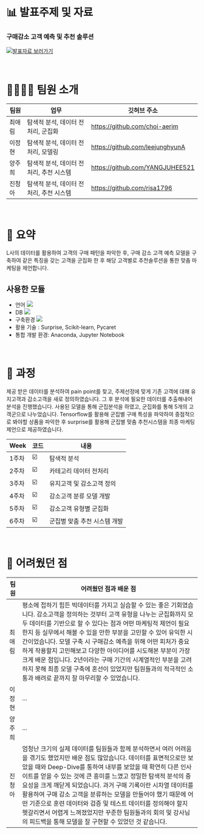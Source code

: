 # 📊 발표주제 및 자료
### 구매감소 고객 예측 및 추천 솔루션
[![발표자료 보러가기](https://user-images.githubusercontent.com/108326629/210029729-f3f9c7db-737b-4d11-b542-7294d28031e3.png "발표자료 보러가기")](https://github.com/leejunghyunA/second_projects/blob/761a779880515ff73c8a8cdf052d43f47b12c0b9/%E1%84%80%E1%85%AE%E1%84%86%E1%85%A2%E1%84%80%E1%85%A1%E1%86%B7%E1%84%89%E1%85%A9%20%E1%84%80%E1%85%A9%E1%84%80%E1%85%A2%E1%86%A8%20%E1%84%8B%E1%85%A8%E1%84%8E%E1%85%B3%E1%86%A8%20%E1%84%86%E1%85%B5%E1%86%BE%20%E1%84%8E%E1%85%AE%E1%84%8E%E1%85%A5%E1%86%AB%20%E1%84%89%E1%85%A9%E1%86%AF%E1%84%85%E1%85%AE%E1%84%89%E1%85%A7%E1%86%AB.pptx)<br/>

<br/>

# 👩‍👩‍👧‍👧 팀원 소개

| 팀원 | 업무 | 깃허브 주소 |
| ------ | -- | ----------- |
| 최애림 | 탐색적 분석, 데이터 전처리, 군집화 | https://github.com/choi-aerim |
| 이정현 | 탐색적 분석, 데이터 전처리, 모델링 | https://github.com/leejunghyunA |
| 양주희 | 탐색적 분석, 데이터 전처리, 추천 시스템 | https://github.com/YANGJUHEE521 |
| 진청아 | 탐색적 분석, 데이터 전처리, 추천 시스템 | https://github.com/risa1796 |

<br/>

# 🌱 요약
L사의 데이터를 활용하여 고객의 구매 패턴을 파악한 후, 구매 감소 고객 예측 모델을 구축하여 같은 특징을 갖는 고객을 군집화 한 후 해당 고객별로 추천솔루션을 통한 맞춤 마케팅을 제언합니다. 

## 사용한 모듈
- 언어 <img src="https://img.shields.io/badge/python-3776AB?style=flat-square&logo=python&logoColor=white"/>
- DB <img src="https://img.shields.io/badge/oracle-F80000?style=flat-square&logo=oracle&logoColor=white"/> 
- 구축환경 <img src="https://img.shields.io/badge/github-181717?style=flat-square&logo=github&logoColor=white"/> 
- 활용 기술 : Surprise, Scikit-learn, Pycaret
- 통합 개발 환경: Anaconda, Jupyter Notebook

<br/>

# 📣 과정
제공 받은 데이터를 분석하여 pain point를 찾고, 주제선정에 맞게 기존 고객에 대해 유지고객과 감소고객을 새로 정의하였습니다. 
그 후 분석에 필요한 데이터를 추출해내어 분석을 진행했습니다. 
사용된 모델을 통해 군집분석을 하였고, 군집화를 통해 5개의 고객군으로 나누었습니다. Tensorflow를 활용해 군집별 구매 특성을 파악하여 중점적으로 봐야할 상품을 파악한 후 surprise를 활용해 군집별 맞춤 추천시스템을 최종 마케팅 제언으로 제공하였습니다. 

| Week | 코드 | 내용|
| ------ | -- | ----------- |
| 1주차 | ☑️ | 탐색적 분석 |
| 2주차 | ☑️ | 카테고리 데이터 전처리 |
| 3주차 | ☑️ | 유지고객 및 감소고객 정의 |
| 4주차 | ☑️ | 감소고객 분류 모델 개발|
| 5주차 | ☑️ | 감소고객 유형별 군집화 |
| 6주차 | ☑️ | 군집별 맞춤 추천 시스템 개발 |

<br/>

# 💬 어려웠던 점 

| 팀원 | 어려웠던 점과 배운 점 | 
| ------ | -- | 
| 최애림 | 평소에 접하기 힘든 빅데이터를 가지고 실습할 수 있는 좋은 기회였습니다. 감소고객을 정의하는 것부터 고객 유형을 나누는 군집화까지 모두 데이터를 기반으로 할 수 있다는 점과 어떤 마케팅적 제언이 필요한지 등 실무에서 해볼 수 있을 만한 부분을 고민할 수 있어 유익한 시간이었습니다. 모델 구축 시 구매감소 예측을 위해 어떤 피처가 중요하게 작용할지 고민해보고 다양한 아이디어를 시도해본 부분이 가장 크게 배운 점입니다. 2년이라는 구매 기간의 시계열적인 부분을 고려하지 못해 최종 모델 구축에 혼선이 있었지만 팀원들과의 적극적인 소통과 배려로 끝까지 잘 마무리할 수 있었습니다.| 
| 이정현 | ... |
| 양주희 | ... | 
| 진청아 | 엄청난 크기의 실제 데이터를 팀원들과 함께 분석하면서 여러 어려움을 겪기도 했었지만 배운 점도 많았습니다. 데이터를 표면적으로만 보았을 때와 Deep-Dive를 통하여 내부를 보았을 때 확연히 다른 인사이트를 얻을 수 있는 것에 큰 흥미를 느꼈고 정밀한 탐색적 분석의 중요성을 크게 깨닫게 되었습니다. 과거 구매 기록이란 시차열 데이터를 활용하여 구매 감소 고객을 분류하는 모델을 만들어야 했기 때문에 어떤 기준으로 훈련 데이터와 검증 및 테스트 데이터를 정의해야 할지 헷갈리면서 어렵게 느껴졌었지만 꾸준한 팀원들과의 회의 및 강사님의 피드백을 통해 모델을 잘 구현할 수 있었던 것 같습니다. 


